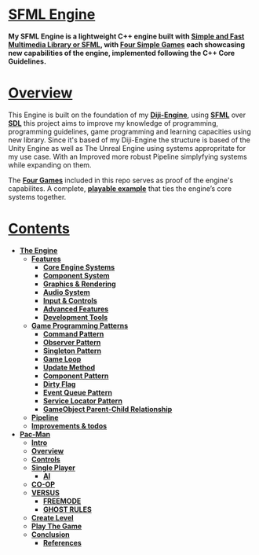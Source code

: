 # <ins>**SFML Engine**</ins>

**My SFML Engine is a lightweight C++ engine built with [Simple and Fast Multimedia Library or SFML](https://www.sfml-dev.org), with [Four Simple Games]() each showcasing new capabilities of the engine, implemented following the C++ Core Guidelines.**

# <ins>**Overview**</ins>

This Engine is built on the foundation of my [**Diji-Engine**](https://github.com/DijiOfficial/Diji-Engine), using [**SFML**]() over [**SDL**]() this project aims to improve my knowledge of programming, programming guidelines, game programming and learning capacities using new library.
Since it's based of my Diji-Engine the structure is based of the Unity Engine as well as The Unreal Engine using systems appropritate for my use case. With an Improved more robust Pipeline simplyfying systems while expanding on them.

The [**Four Games**]() included in this repo serves as proof of the engine's capabilites. A complete, [**playable example**]() that ties the engine’s core systems together.

# <ins>**Contents**</ins>

- [**The Engine**](#the-engine)
    - [**Features**](#features--architecture)
    	- [**Core Engine Systems**](#core-engine-systems)
     	- [**Component System**](#component-system)
      	- [**Graphics & Rendering**](#graphics--rendering)
      	- [**Audio System**](#audio-system)
      	- [**Input & Controls**](#input--controls)
      	- [**Advanced Features**](#advanced-features)
      	- [**Development Tools**](#development-tools)
    - [**Game Programming Patterns**](#game-programming-patterns)
    	- [**Command Pattern**](#command-pattern) 
    	- [**Observer Pattern**](#observer-pattern) 
    	- [**Singleton Pattern**](#singleton-pattern) 
    	- [**Game Loop**](#game-loop) 
    	- [**Update Method**](#update-method) 
    	- [**Component Pattern**](#component-pattern) 
    	- [**Dirty Flag**](#dirty-flag) 
    	- [**Event Queue Pattern**](#event-queue-pattern) 
    	- [**Service Locator Pattern**](#service-locator-pattern) 
    	- [**GameObject Parent-Child Relationship**](#gameobjects-parent-child-relationships) 
    - [**Pipeline**](#pipeline)
    - [**Improvements & todos**](#improvements--todos)
- [**Pac-Man**](#pac-man)
    - [**Intro**](#intro)
    - [**Overview**](#overview-1)
    - [**Controls**](#controls)
    - [**Single Player**](#single-player)
    	- [**AI**](#ai) 
    - [**CO-OP**](#co-op)
    - [**VERSUS**](#versus)
    	- [**FREEMODE**](#freemode)
    	- [**GHOST RULES**](#ghost-rules)
     - [**Create Level**](#create-level)
     - [**Play The Game**](#play-the-game)
  - [**Conclusion**](#conclusion)
    - [**References**](#references) 

